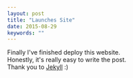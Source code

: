 ```yaml
---
layout: post
title: "Launches Site"
date: 2015-08-29
keywords: ""
---
```


Finally I've finished deploy this website. <br/>
Honestly, it's really easy to write the post. <br/>
Thank you to [Jekyll](http://jekyllrb.com) :)